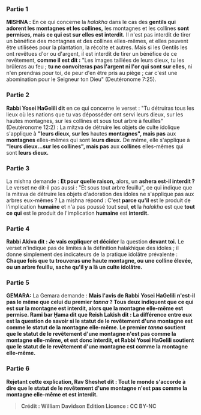 
### Partie 1
<strong>MISHNA :</strong> En ce qui concerne la <i>halakha</i> dans le cas des <b>gentils qui adorent les montagnes et les collines,</b> les montagnes et les collines <b>sont permises, mais ce qui est sur elles est interdit.</b> Il n'est pas interdit de tirer un bénéfice des montagnes et des collines elles-mêmes, et elles peuvent être utilisées pour la plantation, la récolte et autres. Mais si les Gentils les ont revêtues d'or ou d'argent, il est interdit de tirer un bénéfice de ce revêtement, <b>comme il est dit :</b> "Les images taillées de leurs dieux, tu les brûleras au feu ; <b>tu ne convoiteras pas l'argent ni l'or qui sont sur elles,</b> ni n'en prendras pour toi, de peur d'en être pris au piège ; car c'est une abomination pour le Seigneur ton Dieu" (Deutéronome 7:25).

### Partie 2
<b>Rabbi Yosei HaGelili dit</b> en ce qui concerne le verset : "Tu détruiras tous les lieux où les nations que tu vas déposséder ont servi leurs dieux, sur les hautes montagnes, sur les collines et sous tout arbre à feuilles" (Deutéronome 12:2) : La mitzva de détruire les objets de culte idolique s'applique à <b>"leurs dieux, sur les</b> hautes <b>montagnes", mais pas</b> aux <b>montagnes</b> elles-mêmes qui sont <b>leurs dieux.</b> De même, elle s'applique à <b>"leurs dieux...sur les collines", mais pas</b> aux <b>collines</b> elles-mêmes qui sont <b>leurs dieux.</b>

### Partie 3
La mishna demande : <b>Et pour quelle raison,</b> alors, un <b>ashera</i> est-il interdit ? </b> Le verset ne dit-il pas aussi : "Et sous tout arbre feuillu", ce qui indique que la mitsva de détruire les objets d'adoration des idoles ne s'applique pas aux arbres eux-mêmes ? La mishna répond : C'est <b>parce qu'il</b> est le produit de l'implication <b>humaine</b> et n'a pas poussé tout seul, <b>et</b> la <i>halakha</i> est que <b>tout ce qui</b> est le produit de l'implication <b>humaine</b> est <b>interdit.</b>

### Partie 4
<b>Rabbi Akiva dit : Je vais expliquer et décider</b> la question <b>devant toi.</b> Le verset n'indique pas de limites à la définition halakhique des idoles ; il donne simplement des indicateurs de la pratique idolâtre prévalente : <b>Chaque fois que tu trouveras une haute montagne, ou une colline élevée, ou un arbre feuillu, sache qu'il y a là un culte idolâtre.</b>

### Partie 5
<strong>GEMARA:</strong> La Gemara demande : <b>Mais l'avis de <b>Rabbi Yosei HaGelili</b> n'est-il pas le même que celui du <b>premier <i>tanna</i> ?</b> Tous deux indiquent que ce qui est sur la montagne est interdit, alors que la montagne elle-même est permise. <b>Rami bar Ḥama dit</b> que <b>Reish Lakish dit :</b> La différence <b>entre eux</b> est la question de savoir si le statut de <b>le revêtement d'une montagne est comme</b> le statut de la <b>montagne</b> elle-même. <b>Le premier <i>tanna</i> soutient</b> que le statut de <b>le revêtement d'une montagne n'est pas comme</b> la <b>montagne</b> elle-même, <b>et</b> est donc <b>interdit, et Rabbi Yosei HaGelili soutient</b> que le statut de <b>le revêtement d'une montagne est comme</b> la <b>montagne</b> elle-même.

### Partie 6
Rejetant cette explication, <b>Rav Sheshet dit : Tout le monde</b> s'accorde à dire que le statut de <b>le revêtement d'une montagne n'est pas comme</b> la <b>montagne</b> elle-même et est interdit.

>Crédit : William Davidson Edition
>Licence : CC BY-NC